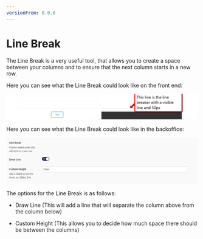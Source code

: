 ```yaml
---
versionFrom: 8.0.0
---
```


# Line Break

The Line Break is a very useful tool, that allows you to create a space between your columns and to ensure that the next column starts in a new row.

Here you can see what the Line Break could look like on the front end:

![Line Break Frontend](images/Line-Breaker-Frontend.png)

Here you can see what the Line Break could look like in the backoffice:

![Line Break Backoffice](images/Line-Breaker-Backoffice.png)

The options for the Line Break is as follows:

- Draw Line (This will add a line that will separate the column above from the column below)

- Custom Height (This allows you to decide how much space there should be between the columns)
